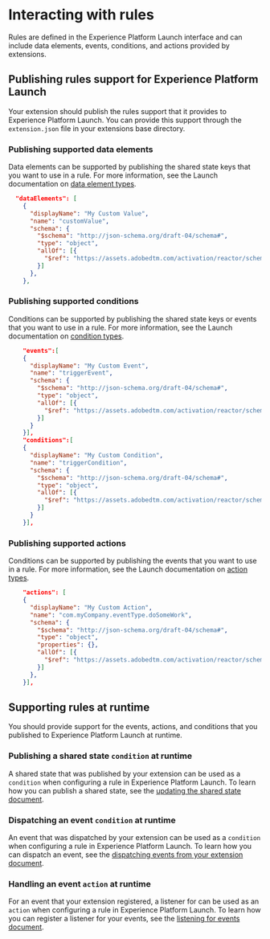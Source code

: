 # Interacting with rules

Rules are defined in the Experience Platform Launch interface and can include data elements, events, conditions, and actions provided by extensions.

## Publishing rules support for Experience Platform Launch

Your extension should publish the rules support that it provides to Experience Platform Launch. You can provide this support through the `extension.json` file in your extensions base directory.

### Publishing supported data elements

Data elements can be supported by publishing the shared state keys that you want to use in a rule. For more information, see the Launch documentation on [data element types](https://developer.adobelaunch.com/extensions/reference/data-element-types/).

```json
  "dataElements": [
    {
      "displayName": "My Custom Value",
      "name": "customValue",
      "schema": {
        "$schema": "http://json-schema.org/draft-04/schema#",
        "type": "object",
        "allOf": [{
          "$ref": "https://assets.adobedtm.com/activation/reactor/schemas/1.0/extension-definitions-mobile.json#/definitions/dataElement"
        }]
      },
    },
```

### Publishing supported conditions

Conditions can be supported by publishing the shared state keys or events that you want to use in a rule. For more information, see the Launch documentation on [condition types](https://developer.adobelaunch.com/extensions/reference/condition-types/).

```json
    "events":[
    {
      "displayName": "My Custom Event",
      "name": "triggerEvent",
      "schema": {
        "$schema": "http://json-schema.org/draft-04/schema#",
        "type": "object",
        "allOf": [{
          "$ref": "https://assets.adobedtm.com/activation/reactor/schemas/1.0/extension-definitions-mobile.json#/definitions/events"
        }]
      }
    }],
    "conditions":[
    {
      "displayName": "My Custom Condition",
      "name": "triggerCondition",
      "schema": {
        "$schema": "http://json-schema.org/draft-04/schema#",
        "type": "object",
        "allOf": [{
          "$ref": "https://assets.adobedtm.com/activation/reactor/schemas/1.0/extension-definitions-mobile.json#/definitions/conditions"
        }]
      }
    }],
```

### Publishing supported actions

Conditions can be supported by publishing the events that you want to use in a rule. For more information, see the Launch documentation on [action types](https://developer.adobelaunch.com/extensions/reference/action-types/).

```json
    "actions": [
    {
      "displayName": "My Custom Action",
      "name": "com.myCompany.eventType.doSomeWork",
      "schema": {
        "$schema": "http://json-schema.org/draft-04/schema#",
        "type": "object",
        "properties": {},
        "allOf": [{
          "$ref": "https://assets.adobedtm.com/activation/reactor/schemas/1.0/extension-definitions-mobile.json#/definitions/consequence"
        }]
      },
    }],
```

## Supporting rules at runtime

You should provide support for the events, actions, and conditions that you published to Experience Platform Launch at runtime.

### Publishing a shared state `condition` at runtime

A shared state that was published by your extension can be used as a `condition` when configuring a rule in Experience Platform Launch. To learn how you can publish a shared state, see the [updating the shared state document](https://aep-sdks.gitbook.io/docs/resources/building-mobile-extensions/updating-the-shared-state).

### Dispatching an event `condition` at runtime

An event that was dispatched by your extension can be used as a `condition` when configuring a rule in Experience Platform Launch. To learn how you can dispatch an event, see the [dispatching events from your extension document](https://aep-sdks.gitbook.io/docs/resources/building-mobile-extensions/dispatching-events-from-your-extension).

### Handling an event `action` at runtime

For an event that your extension registered, a listener for can be used as an `action` when configuring a rule in Experience Platform Launch. To learn how you can register a listener for your events, see the [listening for events document](https://aep-sdks.gitbook.io/docs/resources/building-mobile-extensions/event-listeners).

